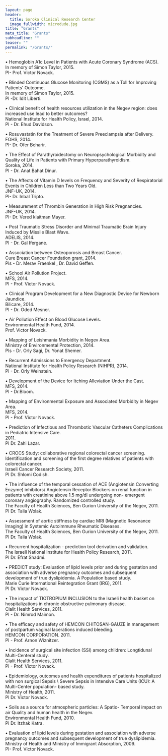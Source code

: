 ```yaml
---
layout: page
header:
  title: Soroka Clinical Research Center
  image_fullwidth: microdude.jpg
title: "Grants"
meta_title: "Grants"
subheadline: ""
teaser: ""
permalink: "/Grants/"
---
```


• Hemoglobin A1c Level in Patients with Acute Coronary Syndrome (ACS).  
In memory of Simon Taylor, 2015.  
PI- Prof. Victor Novack.  

• Blinded Continuous Glucose Monitoring (CGMS) as a Toll for Improving Patients' Outcome.  
In memory of Simon Taylor, 2015.  
PI -Dr. Idit Liberti.  


• Clinical benefit of health resources utilization in the Negev region: does increased use lead to better outcomes?  
National Institute for Health Policy, Israel, 2014.  
PI - Dr. Ehud Davidson.  


• Rosuvastatin for the Treatment of Severe Preeclampsia after Delivery.  
FOHS, 2014.  
PI- Dr. Ofer Beharir.  


• The Effect of Parathyroidectomy on Neuropsychological Morbidity and Quality of Life in Patients with Primary Hyperparathyroidism.  
Soroka, 2014.  
PI - Dr. Anat Bahat Dinur.  


• The Affects of Vitamin D levels on Frequency and Severity of Respiratorial Events in Children Less than Two Years Old.  
JNF-UK, 2014.  
PI- Dr. Inbal Tripto.  


• Measurement of Thrombin Generation in High Risk Pregnancies.  
JNF-UK, 2014.  
PI- Dr. Vered klaitman Mayer.  


• Post Traumatic Stress Disorder and Minimal Traumatic Brain Injury Induced by Missile Blast Wave.  
ADELIS, 2014.  
PI - Dr. Gal Ifergane.  


• Association between Osteoporosis and Breast Cancer.  
Cure Breast Cancer Foundation grant, 2014.  
PIs -  Dr. Merav Fraenkel , Dr. David Geffen.  


• School Air Pollution Project.  
MFS, 2014.  
PI - Prof. Victor Novack.  


• Clinical Program Development for a New Diagnostic Device for Newborn Jaundice.  
Bilicare, 2014.  
PI - Dr. Oded Mesner.  


• Air Pollution Effect on Blood Glucose Levels.  
Environmental Health Fund, 2014.  
Prof. Victor Novack.  


• Mapping of Leishmania Morbidity in Negev Area.  
Ministry of Environmental Protection, 2014.  
PIs - Dr. Orly Sagi, Dr. Yonat Shemer.  


• Recurrent Admissions to Emergency Department.  
National Institute for Health Policy Research (NIHPR), 2014.  
PI - Dr. Orly Weinstein.  


• Development of the Device for Itching Alleviation Under the Cast.  
MFS, 2014.  
PI - Dr.Bloom.  


• Mapping of Environmental Exposure and Associated Morbidity in Negev Area.  
MFS, 2014.  
PI - Prof. Victor Novack.  


• Prediction of Infectious and Thrombotic Vascular Catheters Complications in Pediatric Intensive Care.  
2011.  
PI Dr. Zahi Lazar.  


• CROCS Study: collaborative regional colorectal cancer screening. Identification and screening of the first degree relatives of patients with colorectal cancer.  
Israeli Cancer Research Society, 2011.  
PI Dr. Shlomi Codish.  


• The influence of the temporal cessation of ACE (Angiotensin Converting Enzyme) inhibitors/ Angiotensin Receptor Blockers on renal function in patients with creatinine above 1.5 mg/dl undergoing non- emergent coronary angiography.  Randomized controlled study.  
The Faculty of Health Sciences, Ben Gurion University of the Negev, 2011.  
PI Dr. Talia Wolak.  


• Assessment of aortic stiffness by cardiac MRI (Magnetic Resonance Imaging) in Systemic Autoimmune Rheumatic Diseases.  
The Faculty of Health Sciences, Ben Gurion University of the Negev, 2011.  
PI Dr. Talia Wolak.  


• Recurrent hospitalization - prediction tool derivation and validation.  
The Israeli National Institute for Health Policy Research, 2011.  
PI Dr. Efrat Shadmi.  


• PREDICT study: Evaluation of lipid levels prior and during gestation and association with adverse pregnancy outcomes and subsequent development of true dyslipidemia. A Population based study.  
Marie Curie International Reintegration Grant (IRG), 2011.  
PI Dr. Victor Novack.  


• The impact of TIOTROPIUM INCLUSION to the Israeli health basket on hospitalizations in chronic obstructive pulmonary disease.  
Clalit Health Services, 2011.  
PI - Dr. Nimrod Maimon.  


• The efficacy and safety of HEMCON CHITOSAN-GAUZE in management of postpartum vaginal lacerations induced bleeding.  
HEMCON CORPORATION. 2011.  
PI - Prof. Arnon Wiznitzer.  


• Incidence of surgical site infection (SSI) among children: Longtidunal Multi-Centeral study.  
Clalit Health Services, 2011.  
PI - Prof. Victor Novack.  


• Epidemiology, outcomes and health expenditures of patients hospitalized with non surgical Sepsis \ Severe Sepsis in Intensive Care Units (ICU): A Multi-Center population- based study.  
Ministry of Health, 2011.  
PI Dr. Victor Novack.  


• Soils as a source for atmospheric particles: A Spatio- Temporal impact on air Quality and human health in the Negev.  
Environmental Health Fund, 2010.  
PI Dr. Itzhak Katra.  


• Evaluation of lipid levels during gestation and association with adverse pregnancy outcomes and subsequent development of true dyslipidemia.  
Ministry of Health and Ministry of Immigrant Absorption, 2009.  
PI- Prof. Victor Novack.  
